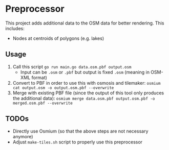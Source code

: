 # Preprocessor

This project adds additional data to the OSM data for better rendering.
This includes:

* Nodes at centroids of polygons (e.g. lakes)

## Usage

1. Call this script `go run main.go data.osm.pbf output.osm`
    * Input can be `.osm` or `.pbf` but output is fixed `.osm` (meaning in OSM-XML format)
2. Convert to PBF in order to use this with osmosis and tilemaker: `osmium cat output.osm -o output.osm.pbf --overwrite`
3. Merge with existing PBF file (since the output of this tool only produces the additional data): `osmium merge data.osm.pbf output.osm.pbf -o merged.osm.pbf --overwrite`

## TODOs

* Directly use Osmium (so that the above steps are not necessary anymore)
* Adjust `make-tiles.sh` script to properly use this preprocessor